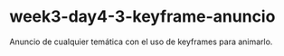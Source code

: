 # week3-day4-3-keyframe-anuncio
Anuncio de cualquier temática con el uso de keyframes para animarlo.
